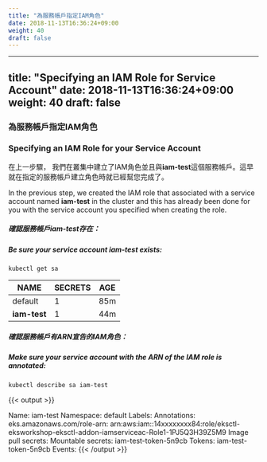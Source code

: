 ```yaml
---
title: "為服務帳戶指定IAM角色"
date: 2018-11-13T16:36:24+09:00
weight: 40
draft: false
---
```

---
title: "Specifying an IAM Role for Service Account"
date: 2018-11-13T16:36:24+09:00
weight: 40
draft: false
---

### 為服務帳戶指定IAM角色
### Specifying an IAM Role for your Service Account

在上一步驟， 我們在叢集中建立了IAM角色並且與**iam-test**這個服務帳戶。這早就在指定的服務帳戶建立角色時就已經幫您完成了。

In the previous step, we created the IAM role that associated with a service account named **iam-test** in the cluster and this has already been done for you with the service account you specified when creating the role.

##### 確認服務帳戶iam-test存在：
##### Be sure your service account iam-test exists:

```
kubectl get sa
```

| NAME | SECRETS | AGE |
| ---- | ------- | --- |
| default | 1 | 85m |
| **iam-test** | 1 | 44m |

##### 確認服務帳戶有ARN宣告的IAM角色：
##### Make sure your service account with the ARN of the IAM role is annotated:

```
kubectl describe sa iam-test
```
{{< output >}}

Name:                iam-test
Namespace:           default
Labels:              <none>
Annotations:         eks.amazonaws.com/role-arn: arn:aws:iam::14xxxxxxxx84:role/eksctl-eksworkshop-eksctl-addon-iamserviceac-Role1-1PJ5Q3H39Z5M9
Image pull secrets:  <none>
Mountable secrets:   iam-test-token-5n9cb
Tokens:              iam-test-token-5n9cb
Events:              <none>
{{< /output >}}
